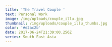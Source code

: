 ```yaml
---
title: 'The Travel Couple '
text: Personal Work
image: /img/uploads/couple_illu.jpg
thumbnail: /img/uploads/couple_illu_thumbs.jpg
color: '#e2ac2b'
date: 2017-06-24T21:39:00.256Z
series: South East Asia
---
```



